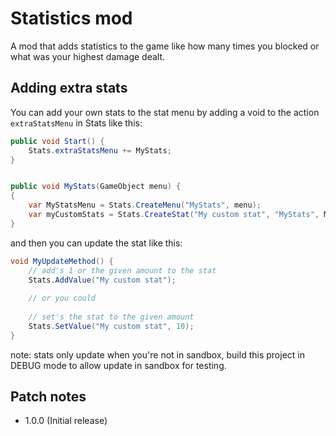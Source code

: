 # Statistics mod
A mod that adds statistics to the game like how many times you blocked or what was your highest damage dealt.

## Adding extra stats
You can add your own stats to the stat menu by adding a void to the action `extraStatsMenu` in Stats like this:
```c#
public void Start() {
    Stats.extraStatsMenu += MyStats;
}


public void MyStats(GameObject menu) {
{
    var MyStatsMenu = Stats.CreateMenu("MyStats", menu);
    var myCustomStats = Stats.CreateStat("My custom stat", "MyStats", MyStatsMenu);
}
```
and then you can update the stat like this:
```c#
void MyUpdateMethod() {
    // add's 1 or the given amount to the stat
    Stats.AddValue("My custom stat");
    
    // or you could 
    
    // set's the stat to the given amount
    Stats.SetValue("My custom stat", 10);
}
```
note: stats only update when you're not in sandbox, build this project in DEBUG mode to allow update in sandbox for testing.

## Patch notes
- 1.0.0 (Initial release)
